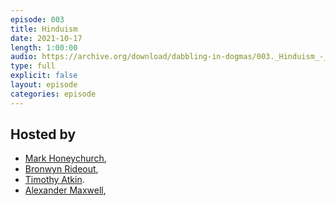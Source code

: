 ```yaml
---
episode: 003
title: Hinduism
date: 2021-10-17
length: 1:00:00
audio: https://archive.org/download/dabbling-in-dogmas/003._Hinduism_-_Dabbling_in_Dogma.mp3
type: full
explicit: false
layout: episode
categories: episode
---
```




## Hosted by

- [Mark Honeychurch](mailto:mark@dabblingindogmas.com),
- [Bronwyn Rideout](mailto:bronwyn@dabblingindogmas.com),
- [Timothy Atkin](mailto:tim@dabblingindogmas.com).
- [Alexander Maxwell](mailto:alexander@dabblingindogmas.com),
